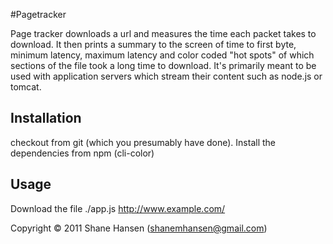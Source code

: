 #Pagetracker

Page tracker downloads a url and measures the time each packet takes to download. It then prints a summary to the screen
of time to first byte, minimum latency, maximum latency and color coded "hot spots" of which sections of the file
took a long time to  download. It's primarily meant to be used with application servers which stream their content 
such as node.js or tomcat.

## Installation
checkout from git (which you presumably have done).
Install the dependencies from npm (cli-color)

## Usage
Download the file
./app.js http://www.example.com/

Copyright &copy; 2011 Shane Hansen (shanemhansen@gmail.com)
